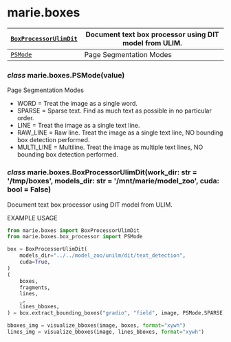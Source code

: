 # marie.boxes

| [`BoxProcessorUlimDit`](generated/marie.boxes.BoxProcessorUlimDit.md#marie.boxes.BoxProcessorUlimDit)   | Document text box processor using DIT model from ULIM.   |
|---------------------------------------------------------------------------------------------------------|----------------------------------------------------------|
| [`PSMode`](#marie.boxes.PSMode)                                                                         | Page Segmentation Modes                                  |

### *class* marie.boxes.PSMode(value)

Page Segmentation Modes

* WORD = Treat the image as a single word.
* SPARSE = Sparse text. Find as much text as possible in no particular order.
* LINE = Treat the image as a single text line.
* RAW_LINE =  Raw line. Treat the image as a single text line, NO bounding box detection performed.
* MULTI_LINE = Multiline. Treat the image as multiple text lines, NO bounding box detection performed.

### *class* marie.boxes.BoxProcessorUlimDit(work_dir: str = '/tmp/boxes', models_dir: str = '/mnt/marie/model_zoo', cuda: bool = False)

Document text box processor using DIT model from ULIM.

EXAMPLE USAGE

```python
from marie.boxes import BoxProcessorUlimDit
from marie.boxes.box_processor import PSMode

box = BoxProcessorUlimDit(
    models_dir="../../model_zoo/unilm/dit/text_detection",
    cuda=True,
)
(
    boxes,
    fragments,
    lines,
    _,
    lines_bboxes,
) = box.extract_bounding_boxes("gradio", "field", image, PSMode.SPARSE)

bboxes_img = visualize_bboxes(image, boxes, format="xywh")
lines_img = visualize_bboxes(image, lines_bboxes, format="xywh")
```

<!-- .. autoclass:: BoxProcessorUlimDit -->
<!-- :show-inheritance: -->
<!-- :no-index: -->
<!-- :members: -->
<!-- :undoc-members: -->
<!-- .. autoclass:: BoxProcessorUlimDit -->
<!-- :members: -->
<!-- :undoc-members: -->
<!-- :show-inheritance: -->
